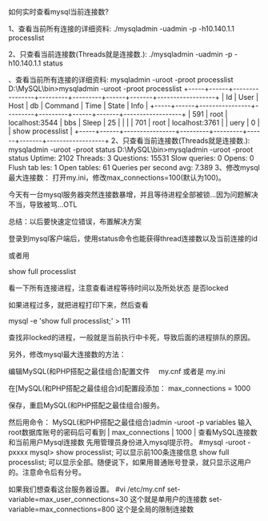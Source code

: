 如何实时查看mysql当前连接数?

1、查看当前所有连接的详细资料:
./mysqladmin -uadmin -p -h10.140.1.1 processlist


2、只查看当前连接数(Threads就是连接数.):
./mysqladmin  -uadmin -p -h10.140.1.1 status


、查看当前所有连接的详细资料:
mysqladmin -uroot -proot processlist
D:\MySQL\bin>mysqladmin -uroot -proot processlist
+-----+------+----------------+---------+---------+------+-------+------------------+
| Id | User | Host | db | Command | Time | State | Info |
+-----+------+----------------+---------+---------+------+-------+------------------+
| 591 | root | localhost:3544 | bbs | Sleep | 25 | | |
| 701 | root | localhost:3761 | | uery | 0 | | show processlist |
+-----+------+----------------+---------+---------+------+-------+------------------+
2、只查看当前连接数(Threads就是连接数.):
mysqladmin -uroot -proot status
D:\MySQL\bin>mysqladmin -uroot -proot status
Uptime: 2102 Threads: 3 Questions: 15531 Slow queries: 0 Opens: 0 Flush tab
les: 1 Open tables: 61 Queries per second avg: 7.389
3、修改mysql最大连接数：
打开my.ini，修改max_connections=100(默认为100)。


今天有一台mysql服务器突然连接数暴增，并且等待进程全部被锁...因为问题解决不当，导致被骂...OTL

总结：以后要快速定位错误，布置解决方案

登录到mysql客户端后，使用status命令也能获得thread连接数以及当前连接的id

或者用

show full processlist

看一下所有连接进程，注意查看进程等待时间以及所处状态 是否locked

如果进程过多，就把进程打印下来，然后查看

mysql -e 'show full processlist;' > 111

查找非locked的进程，一般就是当前执行中卡死，导致后面的进程排队的原因。

另外，修改mysql最大连接数的方法：

编辑MySQL(和PHP搭配之最佳组合)配置文件　
my.cnf 或者是 my.ini

在[MySQL(和PHP搭配之最佳组合)d]配置段添加：
max_connections = 1000

保存，重启MySQL(和PHP搭配之最佳组合)服务。

然后用命令：
MySQL(和PHP搭配之最佳组合)admin -uroot -p variables
输入root数据库账号的密码后可看到
| max_connections | 1000 |
查看MySQL连接数和当前用户Mysql连接数
先用管理员身份进入mysql提示符。
#mysql -uroot -pxxxx
mysql> show processlist; 可以显示前100条连接信息 show full processlist; 可以显示全部。随便说下，如果用普通账号登录，就只显示这用户的。注意命令后有分号。

如果我们想查看这台服务器设置。 #vi /etc/my.cnf
set-variable=max_user_connections=30 这个就是单用户的连接数
set-variable=max_connections=800 这个是全局的限制连接数

